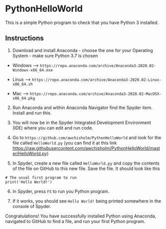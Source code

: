 # PythonHelloWorld

This is a simple Python program to check that you have Python 3 installed.

## Instructions

1. Download and install Anaconda - choose the one for your Operating System - make sure Python 3.7 is chosen

  - Windows --> ```https://repo.anaconda.com/archive/Anaconda3-2020.02-Windows-x86_64.exe```
  
  - Linux --> ```https://repo.anaconda.com/archive/Anaconda3-2020.02-Linux-x86_64.sh```
  
  - Mac --> ```https://repo.anaconda.com/archive/Anaconda3-2020.02-MacOSX-x86_64.pkg```
  
2. Run Anaconda and within Anaconda Navigator find the Spyder item. Install and run this.

3. You will now be in the Spyder Integrated Development Environment (IDE) where you can edit and run code. 

4. Go to ```https://github.com/awchisholm/PythonHelloWorld``` and look for the file called ```HelloWorld.py``` (you can find it at this link https://raw.githubusercontent.com/awchisholm/PythonHelloWorld/master/HelloWorld.py)

5. In Spyder, create a new file called ```HelloWorld.py``` and copy the contents of the file on GitHub to this new file. Save the file. It should look like this
```
# The usual first program to run
print('Hello World!')
```

6. In Spyder, press ```F5``` to run you Python program. 

7. If it works, you should see ```Hello World!``` being printed somewhere in the console of Spyder.

Congratulations! You have successfully installed Python using Anaconda, navigated to GitHub to find a file, and run your first Python program.
